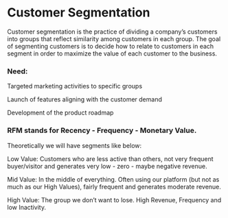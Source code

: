 # Customer Segmentation
Customer segmentation is the practice of dividing a company’s customers into groups that reflect similarity among customers in each group. The goal of segmenting customers is to decide how to relate to customers in each segment in order to maximize the value of each customer to the business.

### Need:

Targeted marketing activities to specific groups

Launch of features aligning with the customer demand

Development of the product roadmap

### RFM stands for Recency - Frequency - Monetary Value. 

Theoretically we will have segments like below:

Low Value: Customers who are less active than others, not very frequent buyer/visitor and generates very low - zero - maybe negative revenue.

Mid Value: In the middle of everything. Often using our platform (but not as much as our High Values), fairly frequent and generates moderate revenue.

High Value: The group we don’t want to lose. High Revenue, Frequency and low Inactivity.
